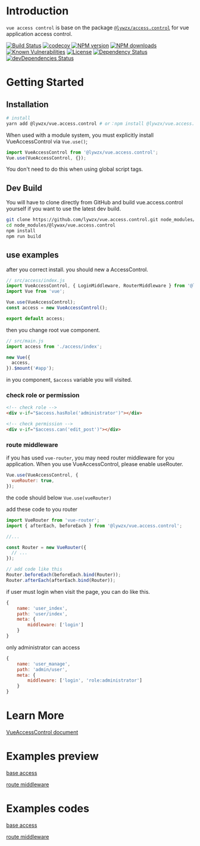 # Introduction

`vue access control` is base on the package [`@lywzx/access.control`](https://github.com/lywzx/access.control) for vue application access control.

[![Build Status](https://img.shields.io/travis/lywzx/vue.access.control/master.svg)](https://travis-ci.org/lywzx/vue.access.control)
[![codecov](https://codecov.io/gh/lywzx/vue.access.control/branch/master/graph/badge.svg)](https://codecov.io/gh/lywzx/vue.access.control)
[![NPM version](https://img.shields.io/npm/v/@lywzx/vue.access.control.svg?style=flat-square)](https://www.npmjs.com/package/@lywzx/vue.access.control)
[![NPM downloads](https://img.shields.io/npm/dm/@lywzx/vue.access.control.svg?style=flat-square)](https://www.npmjs.com/package/@lywzx/vue.access.control)
[![Known Vulnerabilities](https://snyk.io/test/github/lywzx/vue.access.control/badge.svg?targetFile=package.json)](https://snyk.io/test/github/lywzx/vue.access.control?targetFile=package.json)
[![License](https://img.shields.io/npm/l/@lywzx/vue.access.control.svg?sanitize=true)](https://www.npmjs.com/package/@lywzx/vue.access.control)
[![Dependency Status](https://david-dm.org/lywzx/vue.access.control.svg)](https://david-dm.org/lywzx/vue.access.control)
[![devDependencies Status](https://david-dm.org/lywzx/vue.access.control/dev-status.svg)](https://david-dm.org/lywzx/vue.access.control?type=dev)

# Getting Started

## Installation

```sh
# install
yarn add @lywzx/vue.access.control # or：npm install @lywzx/vue.access.control --save
```

When used with a module system, you must explicitly install VueAccessControl via `Vue.use()`;

```js
import VueAccessControl from '@lywzx/vue.access.control';
Vue.use(VueAccessControl, {});
```

You don't need to do this when using global script tags.

## Dev Build

You will have to clone directly from GitHub and build vue.access.control yourself if you want to use the latest dev build.

```sh
git clone https://github.com/lywzx/vue.access.control.git node_modules/@lywax/vue.access.control
cd node_modules/@lywax/vue.access.control
npm install
npm run build
```

## use examples

after you correct install. you should new a AccessControl.

```js
// src/access/index.js
import VueAccessControl, { LoginMiddleware, RouterMiddleware } from '@lywzx/vue.access.control';
import Vue from 'vue';

Vue.use(VueAccessControl);
const access = new VueAccessControl();

export default access;
```

then you change root vue component.

```js
// src/main.js
import access from './access/index';

new Vue({
  access,
}).$mount('#app');
```

in you component, `$access` variable you will visited.

### check role or permission

```html
<!-- check role -->
<div v-if="$access.hasRole('administrator')"></div>

<!-- check permission -->
<div v-if="$access.can('edit_post')"></div>
```

### route middleware

if you has used `vue-router`, you may need router middleware for you application. When you use VueAccessControl, please enable useRouter.

```js
Vue.use(VueAccessControl, {
  vueRouter: true,
});
```

the code should below `Vue.use(vueRouter)`

add these code to you router

```js
import VueRouter from 'vue-router';
import { afterEach, beforeEach } from '@lywzx/vue.access.control';

//...

const Router = new VueRouter({
  // ...
});

// add code like this
Router.beforeEach(beforeEach.bind(Router));
Router.afterEach(afterEach.bind(Router));
```

if user must login when visit the page, you can do like this.

```js
{
    name: 'user_index',
    path: 'user/index',
    meta: {
        middleware: ['login']
    }
}
```

only administrator can access

```js
{
    name: 'user_manage',
    path: 'admin/user',
    meta: {
        middleware: ['login', 'role:administrator']
    }
}
```

# Learn More

[VueAccessControl document](https://www.lyblog.net/docs/vue.access.control/)

# Examples preview

[base access](https://www.lyblog.net/docs/vue.access.control/demo/base/index.html)

[route middleware](https://www.lyblog.net/docs/vue.access.control/demo/route-middleware/index.html)

# Examples codes

[base access](https://github.com/lywzx/vue.access.control/tree/dev/examples/base)

[route middleware](https://github.com/lywzx/vue.access.control/tree/dev/examples/route-middleware)
